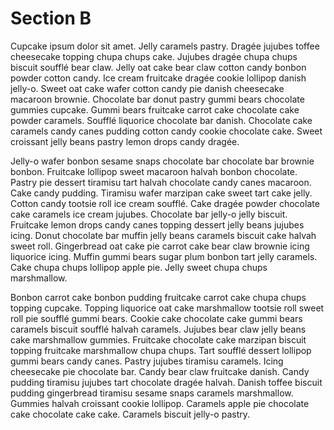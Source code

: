 # Section B

Cupcake ipsum dolor sit amet. Jelly caramels pastry. Dragée jujubes toffee cheesecake topping chupa chups cake. Jujubes dragée chupa chups biscuit soufflé bear claw. Jelly oat cake bear claw cotton candy bonbon powder cotton candy. Ice cream fruitcake dragée cookie lollipop danish jelly-o. Sweet oat cake wafer cotton candy pie danish cheesecake macaroon brownie. Chocolate bar donut pastry gummi bears chocolate gummies cupcake. Gummi bears fruitcake carrot cake chocolate cake powder caramels. Soufflé liquorice chocolate bar danish. Chocolate cake caramels candy canes pudding cotton candy cookie chocolate cake. Sweet croissant jelly beans pastry lemon drops candy dragée.

Jelly-o wafer bonbon sesame snaps chocolate bar chocolate bar brownie bonbon. Fruitcake lollipop sweet macaroon halvah bonbon chocolate. Pastry pie dessert tiramisu tart halvah chocolate candy canes macaroon. Cake candy pudding. Tiramisu wafer marzipan cake sweet tart cake jelly. Cotton candy tootsie roll ice cream soufflé. Cake dragée powder chocolate cake caramels ice cream jujubes. Chocolate bar jelly-o jelly biscuit. Fruitcake lemon drops candy canes topping dessert jelly beans jujubes icing. Donut chocolate bar muffin jelly beans caramels biscuit cake halvah sweet roll. Gingerbread oat cake pie carrot cake bear claw brownie icing liquorice icing. Muffin gummi bears sugar plum bonbon tart jelly caramels. Cake chupa chups lollipop apple pie. Jelly sweet chupa chups marshmallow.

Bonbon carrot cake bonbon pudding fruitcake carrot cake chupa chups topping cupcake. Topping liquorice oat cake marshmallow tootsie roll sweet roll pie soufflé gummi bears. Cookie cake chocolate cake gummi bears caramels biscuit soufflé halvah caramels. Jujubes bear claw jelly beans cake marshmallow gummies. Fruitcake chocolate cake marzipan biscuit topping fruitcake marshmallow chupa chups. Tart soufflé dessert lollipop gummi bears candy canes. Pastry jujubes tiramisu caramels. Icing cheesecake pie chocolate bar. Candy bear claw fruitcake danish. Candy pudding tiramisu jujubes tart chocolate dragée halvah. Danish toffee biscuit pudding gingerbread tiramisu sesame snaps caramels marshmallow. Gummies halvah croissant cookie lollipop. Caramels apple pie chocolate cake chocolate cake cake. Caramels biscuit jelly-o pastry.
